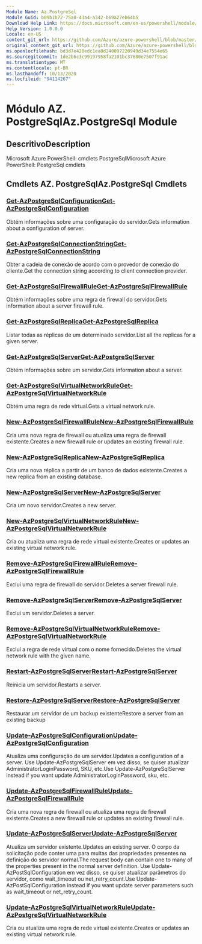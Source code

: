 ```yaml
---
Module Name: Az.PostgreSql
Module Guid: b09b1b72-75a0-43a4-a342-b69a27eb64b5
Download Help Link: https://docs.microsoft.com/en-us/powershell/module/az.postgresql
Help Version: 1.0.0.0
Locale: en-US
content_git_url: https://github.com/Azure/azure-powershell/blob/master/src/PostgreSql/help/Az.PostgreSql.md
original_content_git_url: https://github.com/Azure/azure-powershell/blob/master/src/PostgreSql/help/Az.PostgreSql.md
ms.openlocfilehash: bd3d7e420edc1ea8d240097220949d34e7554e65
ms.sourcegitcommit: 1de2b6c3c99197958fa2101bc37680e7507f91ac
ms.translationtype: MT
ms.contentlocale: pt-BR
ms.lasthandoff: 10/13/2020
ms.locfileid: "94114267"
---
```

# <span data-ttu-id="c0fd2-101">Módulo AZ. PostgreSql</span><span class="sxs-lookup"><span data-stu-id="c0fd2-101">Az.PostgreSql Module</span></span>
## <span data-ttu-id="c0fd2-102">Descritivo</span><span class="sxs-lookup"><span data-stu-id="c0fd2-102">Description</span></span>
<span data-ttu-id="c0fd2-103">Microsoft Azure PowerShell: cmdlets PostgreSql</span><span class="sxs-lookup"><span data-stu-id="c0fd2-103">Microsoft Azure PowerShell: PostgreSql cmdlets</span></span>

## <span data-ttu-id="c0fd2-104">Cmdlets AZ. PostgreSql</span><span class="sxs-lookup"><span data-stu-id="c0fd2-104">Az.PostgreSql Cmdlets</span></span>
### [<span data-ttu-id="c0fd2-105">Get-AzPostgreSqlConfiguration</span><span class="sxs-lookup"><span data-stu-id="c0fd2-105">Get-AzPostgreSqlConfiguration</span></span>](Get-AzPostgreSqlConfiguration.md)
<span data-ttu-id="c0fd2-106">Obtém informações sobre uma configuração do servidor.</span><span class="sxs-lookup"><span data-stu-id="c0fd2-106">Gets information about a configuration of server.</span></span>

### [<span data-ttu-id="c0fd2-107">Get-AzPostgreSqlConnectionString</span><span class="sxs-lookup"><span data-stu-id="c0fd2-107">Get-AzPostgreSqlConnectionString</span></span>](Get-AzPostgreSqlConnectionString.md)
<span data-ttu-id="c0fd2-108">Obter a cadeia de conexão de acordo com o provedor de conexão do cliente.</span><span class="sxs-lookup"><span data-stu-id="c0fd2-108">Get the connection string according to client connection provider.</span></span>

### [<span data-ttu-id="c0fd2-109">Get-AzPostgreSqlFirewallRule</span><span class="sxs-lookup"><span data-stu-id="c0fd2-109">Get-AzPostgreSqlFirewallRule</span></span>](Get-AzPostgreSqlFirewallRule.md)
<span data-ttu-id="c0fd2-110">Obtém informações sobre uma regra de firewall do servidor.</span><span class="sxs-lookup"><span data-stu-id="c0fd2-110">Gets information about a server firewall rule.</span></span>

### [<span data-ttu-id="c0fd2-111">Get-AzPostgreSqlReplica</span><span class="sxs-lookup"><span data-stu-id="c0fd2-111">Get-AzPostgreSqlReplica</span></span>](Get-AzPostgreSqlReplica.md)
<span data-ttu-id="c0fd2-112">Listar todas as réplicas de um determinado servidor.</span><span class="sxs-lookup"><span data-stu-id="c0fd2-112">List all the replicas for a given server.</span></span>

### [<span data-ttu-id="c0fd2-113">Get-AzPostgreSqlServer</span><span class="sxs-lookup"><span data-stu-id="c0fd2-113">Get-AzPostgreSqlServer</span></span>](Get-AzPostgreSqlServer.md)
<span data-ttu-id="c0fd2-114">Obtém informações sobre um servidor.</span><span class="sxs-lookup"><span data-stu-id="c0fd2-114">Gets information about a server.</span></span>

### [<span data-ttu-id="c0fd2-115">Get-AzPostgreSqlVirtualNetworkRule</span><span class="sxs-lookup"><span data-stu-id="c0fd2-115">Get-AzPostgreSqlVirtualNetworkRule</span></span>](Get-AzPostgreSqlVirtualNetworkRule.md)
<span data-ttu-id="c0fd2-116">Obtém uma regra de rede virtual.</span><span class="sxs-lookup"><span data-stu-id="c0fd2-116">Gets a virtual network rule.</span></span>

### [<span data-ttu-id="c0fd2-117">New-AzPostgreSqlFirewallRule</span><span class="sxs-lookup"><span data-stu-id="c0fd2-117">New-AzPostgreSqlFirewallRule</span></span>](New-AzPostgreSqlFirewallRule.md)
<span data-ttu-id="c0fd2-118">Cria uma nova regra de firewall ou atualiza uma regra de firewall existente.</span><span class="sxs-lookup"><span data-stu-id="c0fd2-118">Creates a new firewall rule or updates an existing firewall rule.</span></span>

### [<span data-ttu-id="c0fd2-119">New-AzPostgreSqlReplica</span><span class="sxs-lookup"><span data-stu-id="c0fd2-119">New-AzPostgreSqlReplica</span></span>](New-AzPostgreSqlReplica.md)
<span data-ttu-id="c0fd2-120">Cria uma nova réplica a partir de um banco de dados existente.</span><span class="sxs-lookup"><span data-stu-id="c0fd2-120">Creates a new replica from an existing database.</span></span>

### [<span data-ttu-id="c0fd2-121">New-AzPostgreSqlServer</span><span class="sxs-lookup"><span data-stu-id="c0fd2-121">New-AzPostgreSqlServer</span></span>](New-AzPostgreSqlServer.md)
<span data-ttu-id="c0fd2-122">Cria um novo servidor.</span><span class="sxs-lookup"><span data-stu-id="c0fd2-122">Creates a new server.</span></span>

### [<span data-ttu-id="c0fd2-123">New-AzPostgreSqlVirtualNetworkRule</span><span class="sxs-lookup"><span data-stu-id="c0fd2-123">New-AzPostgreSqlVirtualNetworkRule</span></span>](New-AzPostgreSqlVirtualNetworkRule.md)
<span data-ttu-id="c0fd2-124">Cria ou atualiza uma regra de rede virtual existente.</span><span class="sxs-lookup"><span data-stu-id="c0fd2-124">Creates or updates an existing virtual network rule.</span></span>

### [<span data-ttu-id="c0fd2-125">Remove-AzPostgreSqlFirewallRule</span><span class="sxs-lookup"><span data-stu-id="c0fd2-125">Remove-AzPostgreSqlFirewallRule</span></span>](Remove-AzPostgreSqlFirewallRule.md)
<span data-ttu-id="c0fd2-126">Exclui uma regra de firewall do servidor.</span><span class="sxs-lookup"><span data-stu-id="c0fd2-126">Deletes a server firewall rule.</span></span>

### [<span data-ttu-id="c0fd2-127">Remove-AzPostgreSqlServer</span><span class="sxs-lookup"><span data-stu-id="c0fd2-127">Remove-AzPostgreSqlServer</span></span>](Remove-AzPostgreSqlServer.md)
<span data-ttu-id="c0fd2-128">Exclui um servidor.</span><span class="sxs-lookup"><span data-stu-id="c0fd2-128">Deletes a server.</span></span>

### [<span data-ttu-id="c0fd2-129">Remove-AzPostgreSqlVirtualNetworkRule</span><span class="sxs-lookup"><span data-stu-id="c0fd2-129">Remove-AzPostgreSqlVirtualNetworkRule</span></span>](Remove-AzPostgreSqlVirtualNetworkRule.md)
<span data-ttu-id="c0fd2-130">Exclui a regra de rede virtual com o nome fornecido.</span><span class="sxs-lookup"><span data-stu-id="c0fd2-130">Deletes the virtual network rule with the given name.</span></span>

### [<span data-ttu-id="c0fd2-131">Restart-AzPostgreSqlServer</span><span class="sxs-lookup"><span data-stu-id="c0fd2-131">Restart-AzPostgreSqlServer</span></span>](Restart-AzPostgreSqlServer.md)
<span data-ttu-id="c0fd2-132">Reinicia um servidor.</span><span class="sxs-lookup"><span data-stu-id="c0fd2-132">Restarts a server.</span></span>

### [<span data-ttu-id="c0fd2-133">Restore-AzPostgreSqlServer</span><span class="sxs-lookup"><span data-stu-id="c0fd2-133">Restore-AzPostgreSqlServer</span></span>](Restore-AzPostgreSqlServer.md)
<span data-ttu-id="c0fd2-134">Restaurar um servidor de um backup existente</span><span class="sxs-lookup"><span data-stu-id="c0fd2-134">Restore a server from an existing backup</span></span>

### [<span data-ttu-id="c0fd2-135">Update-AzPostgreSqlConfiguration</span><span class="sxs-lookup"><span data-stu-id="c0fd2-135">Update-AzPostgreSqlConfiguration</span></span>](Update-AzPostgreSqlConfiguration.md)
<span data-ttu-id="c0fd2-136">Atualiza uma configuração de um servidor.</span><span class="sxs-lookup"><span data-stu-id="c0fd2-136">Updates a configuration of a server.</span></span>
<span data-ttu-id="c0fd2-137">Use Update-AzPostgreSqlServer em vez disso, se quiser atualizar AdministratorLoginPassword, SKU, etc.</span><span class="sxs-lookup"><span data-stu-id="c0fd2-137">Use Update-AzPostgreSqlServer instead if you want update AdministratorLoginPassword, sku, etc.</span></span>

### [<span data-ttu-id="c0fd2-138">Update-AzPostgreSqlFirewallRule</span><span class="sxs-lookup"><span data-stu-id="c0fd2-138">Update-AzPostgreSqlFirewallRule</span></span>](Update-AzPostgreSqlFirewallRule.md)
<span data-ttu-id="c0fd2-139">Cria uma nova regra de firewall ou atualiza uma regra de firewall existente.</span><span class="sxs-lookup"><span data-stu-id="c0fd2-139">Creates a new firewall rule or updates an existing firewall rule.</span></span>

### [<span data-ttu-id="c0fd2-140">Update-AzPostgreSqlServer</span><span class="sxs-lookup"><span data-stu-id="c0fd2-140">Update-AzPostgreSqlServer</span></span>](Update-AzPostgreSqlServer.md)
<span data-ttu-id="c0fd2-141">Atualiza um servidor existente.</span><span class="sxs-lookup"><span data-stu-id="c0fd2-141">Updates an existing server.</span></span>
<span data-ttu-id="c0fd2-142">O corpo da solicitação pode conter uma para muitas das propriedades presentes na definição do servidor normal.</span><span class="sxs-lookup"><span data-stu-id="c0fd2-142">The request body can contain one to many of the properties present in the normal server definition.</span></span>
<span data-ttu-id="c0fd2-143">Use Update-AzPostSqlConfiguration em vez disso, se quiser atualizar parâmetros do servidor, como wait_timeout ou net_retry_count.</span><span class="sxs-lookup"><span data-stu-id="c0fd2-143">Use Update-AzPostSqlConfiguration instead if you want update server parameters such as wait_timeout or net_retry_count.</span></span>

### [<span data-ttu-id="c0fd2-144">Update-AzPostgreSqlVirtualNetworkRule</span><span class="sxs-lookup"><span data-stu-id="c0fd2-144">Update-AzPostgreSqlVirtualNetworkRule</span></span>](Update-AzPostgreSqlVirtualNetworkRule.md)
<span data-ttu-id="c0fd2-145">Cria ou atualiza uma regra de rede virtual existente.</span><span class="sxs-lookup"><span data-stu-id="c0fd2-145">Creates or updates an existing virtual network rule.</span></span>

